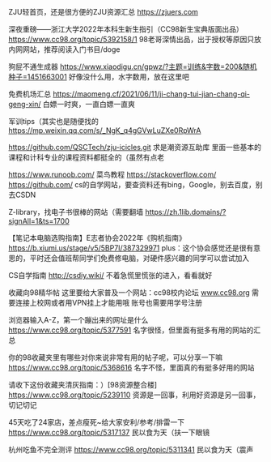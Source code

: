 ZJU轻首页，还是很方便的ZJU资源汇总
https://zjuers.com

深夜重磅——浙江大学2022年本科生新生指引（CC98新生宝典版面出品）
https://www.cc98.org/topic/5392158/1
98老哥深情出品，出于授权等原因只放内网网站，推荐阅读入门书目/doge

狗屁不通生成器
https://www.xiaodigu.cn/gpwz/?主题=训练&字数=200&随机种子=1451663001
好像没什么用，水字数用，放在这里吧

免费机场汇总
https://maomeng.cf/2021/06/11/ji-chang-tui-jian-chang-qi-geng-xin/
白嫖一时爽，一直白嫖一直爽

军训tips（其实也是随便找的
https://mp.weixin.qq.com/s/_NgK_q4gGVwLuZXe0RpWrA

https://github.com/QSCTech/zju-icicles.git
求是潮资源互助库
里面一些基本的课程和计科专业的课程资料都挺全的（虽然有点老

https://www.runoob.com/
菜鸟教程
https://stackoverflow.com/
https://github.com/
cs的自学网站，要查资料还有bing，Google，别去百度，别去CSDN

Z-library，找电子书很棒的网站（需要翻墙
https://zh.1lib.domains/?signAll=1&ts=1700

【笔记本电脑选购指南】E志者协会2022年《购机指南》
https://b.xiumi.us/stage/v5/5BP7I/387329971
plus：这个协会感觉还是很有意思的，平时还会值班帮同学们免费修电脑，对硬件感兴趣的同学可以尝试加入

CS自学指南
http://csdiy.wiki/
不着急慌里慌张的进入，看看就好

收藏向98精华帖
这里要给大家普及一个网站：cc98校内论坛 www.cc98.org
需要连接上校网或者用VPN挂上才能用哦
账号也需要用学号注册

浏览器输入A-Z，第一个蹦出来的网址是什么
https://www.cc98.org/topic/5377591
名字很怪，但里面有挺多有用的网站的汇总

你的98收藏夹里有哪些对你来说非常有用的帖子呢，可以分享一下嘛
https://www.cc98.org/topic/5368616
名字不怪，里面真的有挺多好用的网站

请收下这份收藏夹清灰指南：）[98资源整合楼]
https://www.cc98.org/topic/5239110
资源是一回事，利用好资源是另一回事，切记切记

45天吃了24家店，差点瘦死~给大家安利/参考/排雷一下
https://www.cc98.org/topic/5317137
民以食为天（扶一下眼镜

杭州吃鱼不完全测评
https://www.cc98.org/topic/5311341
民以食为天（震声

